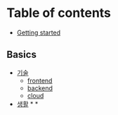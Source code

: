 # Table of contents

* [Getting started](README.md)

## Basics

* [기술](basics/tech/README.md)
  * [frontend](basics/tech/frontend.md)
  * [backend](basics/tech/backend.md)
  * [cloud](basics/tech/cloud.md)
* [생활](basics/life/README.md)
  * 
  * 
